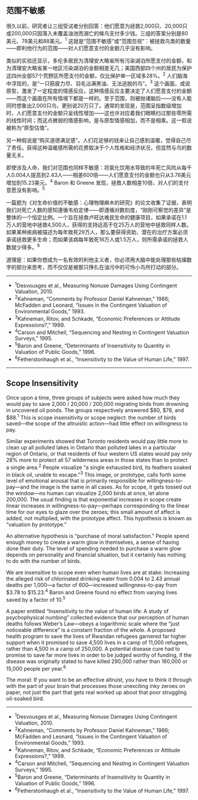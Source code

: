 ## 范围不敏感

很久以前，研究者让三组受试者分别回答：他们愿意为拯救2,000只、20,000只或200,000只因落入未覆盖油池而溺亡的候鸟支付多少钱。三组的答案分别是80美元、78美元和88美元。<sup>1</sup> 这就是“范围不敏感”或“范围忽视”：被拯救鸟类的数量——即利他行为的范围——对人们愿意支付的金额几乎没有影响。

类似的实验还显示，多伦多居民为清理安大略省所有污染湖泊所愿支付的金额，和为清理安大略省某一地区污染湖泊的金额相差无几；美国西部四个州的居民为保护这四州全部57个荒野区所愿支付的金额，仅比保护单一区域多28%。<sup>2</sup> 人们脑海中浮现的，是“一只筋疲力尽、羽毛沾满黑油、无法逃脱的鸟”。<sup>3</sup> 这个画面，或说原型，激发了一定程度的情感反应，这种情感反应主要决定了人们愿意支付的金额——而这个画面在所有情境下都是一样的。至于范围，则被抛诸脑后——没有人能同时想象出2,000只鸟，更别说20万只了。通常的发现是，范围呈指数级增加时，人们愿意支付的金额只呈线性增加——这也许对应着我们眼睛扫过那些零所需的线性时间；而这点微弱的情感影响，是与原型情感相加，而不是相乘。这一假说被称为“原型估值”。

另一种假说是“购买道德满足感”。人们花足够的钱来让自己感到温暖，觉得自己尽了责任。获得这种温暖感所需的花费取决于个人性格和经济状况，但显然与鸟的数量无关。

即使涉及人命，我们对范围也同样不敏感：将氯化饮用水导致的年死亡风险从每千人0.004人提高到2.43人——相差600倍——人们愿意支付的金额也只从3.78美元增加到15.23美元。<sup>4</sup> Baron 和 Greene 发现，拯救人数相差10倍，对人们的支付意愿没有影响。<sup>5</sup>

一篇题为《对生命价值的不敏感：心理物理麻木的研究》的论文收集了证据，表明我们对死亡人数的感知遵循韦伯定律——即遵循对数刻度，“刚刚可察觉的差异”是整体的一个恒定比例。一个旨在拯救卢旺达难民生命的健康项目，如果承诺在1.1万人的营地中拯救4,500人，获得的支持远高于在25万人的营地中拯救同样人数。如果某种疾病被描述为每年致死29万人，那么要获得资助，潜在的治疗方案必须承诺拯救更多生命；而如果该病每年致死16万人或1.5万人，则所需承诺的拯救人数就少得多。<sup>6</sup>

道理是：如果你想成为一名有效的利他主义者，你必须用大脑中能处理那些枯燥数字的部分来思考，而不仅仅是被那只挣扎在油污中的可怜小鸟所打动的部分。

---

- <sup>1</sup>Desvousges et al., Measuring Nonuse Damages Using Contingent Valuation, 2010.
- <sup>2</sup>Kahneman, “Comments by Professor Daniel Kahneman,” 1986; McFadden and Leonard, “Issues in the Contingent Valuation of Environmental Goods,” 1993.
- <sup>3</sup>Kahneman, Ritov, and Schkade, “Economic Preferences or Attitude Expressions?,” 1999.
- <sup>4</sup>Carson and Mitchell, “Sequencing and Nesting in Contingent Valuation Surveys,” 1995.
- <sup>5</sup>Baron and Greene, “Determinants of Insensitivity to Quantity in Valuation of Public Goods,” 1996.
- <sup>6</sup>Fetherstonhaugh et al., “Insensitivity to the Value of Human Life,” 1997.

---

## Scope Insensitivity

Once upon a time, three groups of subjects were asked how much they would pay to save 2,000 / 20,000 / 200,000 migrating birds from drowning in uncovered oil ponds. The groups respectively answered \$80, \$78, and \$88.<sup>1</sup> This is scope insensitivity or scope neglect: the number of birds saved—the scope of the altruistic action—had little effect on willingness to pay.

Similar experiments showed that Toronto residents would pay little more to clean up all polluted lakes in Ontario than polluted lakes in a particular region of Ontario, or that residents of four western US states would pay only 28% more to protect all 57 wilderness areas in those states than to protect a single area.<sup>2</sup> People visualize “a single exhausted bird, its feathers soaked in black oil, unable to escape.”<sup>3</sup> This image, or prototype, calls forth some level of emotional arousal that is primarily responsible for willingness-to-pay—and the image is the same in all cases. As for scope, it gets tossed out the window—no human can visualize 2,000 birds at once, let alone 200,000. The usual finding is that exponential increases in scope create linear increases in willingness-to-pay—perhaps corresponding to the linear time for our eyes to glaze over the zeroes; this small amount of affect is added, not multiplied, with the prototype affect. This hypothesis is known as “valuation by prototype.”

An alternative hypothesis is “purchase of moral satisfaction.” People spend enough money to create a warm glow in themselves, a sense of having done their duty. The level of spending needed to purchase a warm glow depends on personality and financial situation, but it certainly has nothing to do with the number of birds.

We are insensitive to scope even when human lives are at stake: Increasing the alleged risk of chlorinated drinking water from 0.004 to 2.43 annual deaths per 1,000—a factor of 600—increased willingness-to-pay from \$3.78 to \$15.23.<sup>4</sup> Baron and Greene found no effect from varying lives saved by a factor of 10.<sup>5</sup>

A paper entitled “Insensitivity to the value of human life: A study of psychophysical numbing” collected evidence that our perception of human deaths follows Weber’s Law—obeys a logarithmic scale where the “just noticeable difference” is a constant fraction of the whole. A proposed health program to save the lives of Rwandan refugees garnered far higher support when it promised to save 4,500 lives in a camp of 11,000 refugees, rather than 4,500 in a camp of 250,000. A potential disease cure had to promise to save far more lives in order to be judged worthy of funding, if the disease was originally stated to have killed 290,000 rather than 160,000 or 15,000 people per year.<sup>6</sup>

The moral: If you want to be an effective altruist, you have to think it through with the part of your brain that processes those unexciting inky zeroes on paper, not just the part that gets real worked up about that poor struggling oil-soaked bird.

---

- <sup>1</sup>Desvousges et al., Measuring Nonuse Damages Using Contingent Valuation, 2010.
- <sup>2</sup>Kahneman, “Comments by Professor Daniel Kahneman,” 1986; McFadden and Leonard, “Issues in the Contingent Valuation of Environmental Goods,” 1993.
- <sup>3</sup>Kahneman, Ritov, and Schkade, “Economic Preferences or Attitude Expressions?,” 1999.
- <sup>4</sup>Carson and Mitchell, “Sequencing and Nesting in Contingent Valuation Surveys,” 1995.
- <sup>5</sup>Baron and Greene, “Determinants of Insensitivity to Quantity in Valuation of Public Goods,” 1996.
- <sup>6</sup>Fetherstonhaugh et al., “Insensitivity to the Value of Human Life,” 1997.
